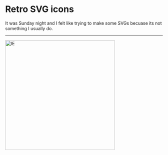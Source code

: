 # Retro SVG icons

It was Sunday night and I felt like trying to make some SVGs becuase its not something I usually do. 

---

<img src="https://raw.githubusercontent.com/shaun1x/retro-svg/master/svg/ie.svg?sanitize=true" width="350" title="IE">
